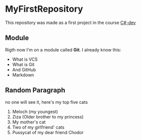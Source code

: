 # MyFirstRepository
This repository was made as a first project in the course [C#-dev](https://skillfactory.ru/csharp)
## Module
Rigth now I'm on a module called **Git**.
I already know this:
* What is VCS
* What is Git
* And GitHub
* Markdown
## Random Paragraph
no one will see it, here's my top five cats
1. Meloch (my youngest)
2. Ziza (Older brother to my princess)
3. My mother's cat
4. Two of my girlfriend' cats
5. Pussycat of my dear friend Chodor
